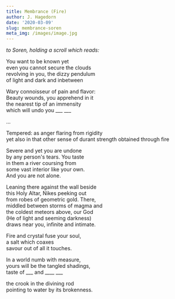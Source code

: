 ```yaml
---
title: Membrance (Fire)
author: J. Hagedorn
date: '2020-03-09'
slug: membrance-soren
meta_img: /images/image.jpg
---
```


*to Soren, holding a scroll which reads:*  

You want to be known yet  
even you cannot secure the clouds  
revolving in you, the dizzy pendulum  
of light and dark and inbetween

Wary connoisseur of pain and flavor:  
Beauty wounds, you apprehend in it  
the nearest tip of an immensity  
which will undo you ___  ___

...  

Tempered: as anger flaring from rigidity  
yet also in that other sense
of durant strength obtained through fire

Severe and yet you are undone  
by any person's tears.  You taste  
in them a river coursing from  
some vast interior like your own.  
And you are not alone.  

Leaning there against the wall beside  
this Holy Altar, Nikes peeking out  
from robes of geometric gold.  There,  
middled between storms of magma and  
the coldest meteors above, our God  
(He of light and seeming darkness)  
draws near you, infinite and intimate.  

Fire and crystal fuse your soul,  
a salt which coaxes  
savour out of all it touches.  

In a world numb with measure,  
yours will be the tangled shadings,  
taste of ___ and ____ ___

the crook in the divining rod  
pointing to water by its brokenness.

